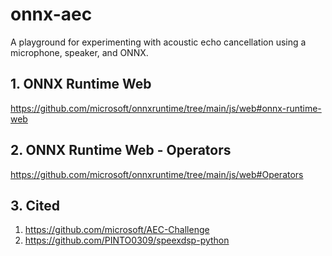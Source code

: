 # onnx-aec
A playground for experimenting with acoustic echo cancellation using a microphone, speaker, and ONNX.

## 1. ONNX Runtime Web
https://github.com/microsoft/onnxruntime/tree/main/js/web#onnx-runtime-web

## 2. ONNX Runtime Web - Operators
https://github.com/microsoft/onnxruntime/tree/main/js/web#Operators

## 3. Cited
1. https://github.com/microsoft/AEC-Challenge
2. https://github.com/PINTO0309/speexdsp-python
